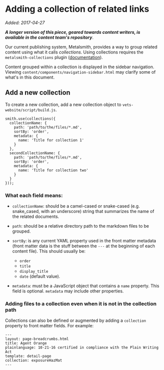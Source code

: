 # Adding a collection of related links
_Added: 2017-04-27_

_**A longer version of this piece, geared towards content writers, is available in the content team's repository**_.

Our current publishing system, Metalsmith, provides a way to group related content using what it calls _collections_. Using collections requires the `metalsmith-collections` plugin ([documentation](https://github.com/segmentio/metalsmith-collections)).

Content grouped within a collection is displayed in the sidebar navigation. Viewing `content/components/navigation-sidebar.html` may clarify some of what's in this document.

## Add a new collection

To create a new collection, add a new collection object to `vets-website/script/build.js`.

```
smith.use(collections({
  collectionName: {
    path: 'path/to/the/files/*.md',
    sortBy: 'order',
    metadata: {
      name: 'Title for collection 1'
    }
  },
  secondCollectionName: {
    path: 'path/to/the/files/*.md',
    sortBy: 'order',
    metadata: {
      name: 'Title for collection two'
    }
  }
}));
```

### What each field means:

- `collectionName`: should be a camel-cased or snake-cased (e.g. snake_cased, with an underscore) string that summarizes the name of the related documents.
- `path`: should be a relative directory path to the markdown files to be grouped.
- `sortBy`: is any current YAML property used in the front matter metadata (front matter data is the stuff between the `---` at the beginning of each content file). This should usually be:

    - `order`
    - `title` 
    - `display_title`
    - `date` (default value).

- `metadata`: must be a JavaScript object that contains a `name` property. This field is optional. `metadata` may include other properties.

### Adding files to a collection even when it is not in the collection path

Collections can also be defined or augmented by adding a `collection` property to front matter fields. For example:

```
---
layout: page-breadcrumbs.html
title: Agent Orange
plainlanguage: 10-21-16 certified in compliance with the Plain Writing Act
template: detail-page
collection: exposureHazMat
---
```

